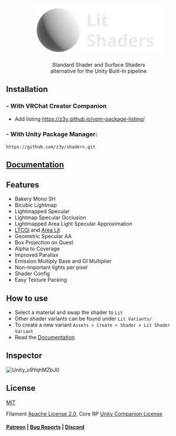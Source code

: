 <div align="center">
  <a href="https://z3y.github.io/shaders/">
    <img alt="" height="138" src="./Docs~/public/logo.png">
  </a>
  <p>Standard Shader and Surface Shaders<br>
  alternative for the Unity Built-In pipeline</p>
</div>

## Installation

### - With VRChat Creator Companion
-  Add listing https://z3y.github.io/vpm-package-listing/

### - With Unity Package Manager:

```
https://github.com/z3y/shaders.git
```

## [Documentation](https://z3y.github.io/shaders/)

## Features
- Bakery Mono SH
- Bicubic Lightmap
- Lightmapped Specular
- Lightmap Specular Occlusion
- Lightmapped Area Light Specular Approximation
- [LTCGI](https://github.com/PiMaker/ltcgi) and [Area Lit](https://booth.pm/en/items/3661829)
- Geometric Specular AA
- Box Projection on Quest
- Alpha to Coverage
- Improved Parallax
- Emission Multiply Base and GI Multiplier
- Non-Important lights per pixel
- Shader Config
- Easy Texture Packing

## How to use

- Select a material and swap the shader to `Lit`
- Other shader variants can be found under `Lit Variants/`
- To create a new variant `Assets > Create > Shader > Lit Shader Variant`
- Read the [Documentation](https://z3y.github.io/shaders/)

## Inspector

![Unity_o9YqhMZbJ0](https://github.com/z3y/shaders/assets/33181641/314dbd18-f4ab-4646-9956-97c27f2d052d)


## License

[MIT](/LICENSE.md)

Filament [Apache License 2.0](/ShaderLibrary/FilamentLicense.md),
Core RP [Unity Companion License](/ShaderLibrary/CoreRP/LICENSE.md)


#### [Patreon](https://www.patreon.com/z3y) | [Bug Reports](https://github.com/z3y/shaders/issues) | [Discord](https://discord.gg/bw46tKgRFT)
